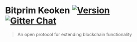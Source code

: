 # Bitprim Keoken <a target="_blank" href="http://semver.org">![Version][badge.version]</a> <a target="_blank" href="https://gitter.im/bitprim/Lobby">![Gitter Chat][badge.Gitter]</a>

> An open protocol for extending blockchain functionality

<!-- Links -->
[badge.Gitter]: https://img.shields.io/badge/gitter-join%20chat-blue.svg
[badge.version]: https://badge.fury.io/gh/bitprim%2Fbitprim-keoken.svg
